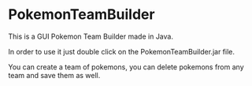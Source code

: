 # PokemonTeamBuilder
This is a GUI Pokemon Team Builder made in Java.

In order to use it just double click on the PokemonTeamBuilder.jar file.

You can create a team of pokemons, you can delete pokemons from any team and save them as well.

